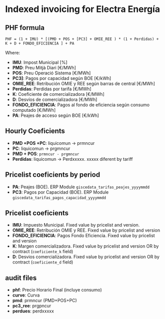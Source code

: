 # Indexed invoicing for Electra Energía

## PHF formula

 `PHF = (1 + IMU) * [(PMD + POS + [PC3] + OMIE_REE ) * (1 + Perdidas) +  K + D + FONDO_EFICIENCIA ] + PA`

Where:

* **IMU**: Impost Municipal [%]
* **PMD**: Preu Mitjà Diari [€/MWh]
* **POS**: Preu Operació Sistema [€/MWh]
* **PC3]**: Pagos por capacidad según BOE [€/kWh]
* **OMIE_REE**: Retribución OMIE y REE según barras de central [€/MWh]
* **Perdidas**: Perdidas por tarifa [€/MWh]
* **K**: Coeficiente de comercializadora [€/MWh]
* **D**: Desvíos de comercializadora [€/MWh]
* **FONDO_EFICIENCIA**: Pagos al fondo de eficiencia según consumo computado [€/MWh]
* **PA**: Peajes de acceso según BOE [€/kWh]

## Hourly Coeficients

* **PMD +POS +PC**: liquicomun -> prmncur
* **PC**: liquicomun -> prgmncur
* **PMD + POS**: `prmncur - prgmncur`
* **Perdidas**: liquicomun -> Perdxxxxx. xxxxx diferent by tariff

## Pricelist coeficients by period

* **PA**: Peajes (BOE). ERP Module `giscedata_tarifas_peajes_yyyymmdd`
* **PC3**: Pagos por Capacidad (BOE). ERP Module `giscedata_tarifas_pagos_capacidad_yyyymmdd`

## Pricelist coeficients

* **IMU**: Impuesto Municipal. Fixed value by pricelist and version.
* **OMIE_REE**: Retribución OMIE y REE. Fixed value by pricelist and version
* **FONDO_EFICIENCIA**: Pagos Fondo Eficiencia. Fixed value by pricelist and version
* **K**: Margen comercializadora. Fixed value by pricelist and version OR by contract (`coeficiente_k` field)
* **D**: Desvios comercializadora. Fixed value by pricelist and version OR by contract (`coeficiente_d` field)

## audit files

* **phf**: Precio Horario Final (incluye consumo)
* **curve**: Curva 
* **pmd**: prmncur (PMD+POS+PC)
* **pc3_ree**: prgpncur
* **perdues**: perdxxxxx
